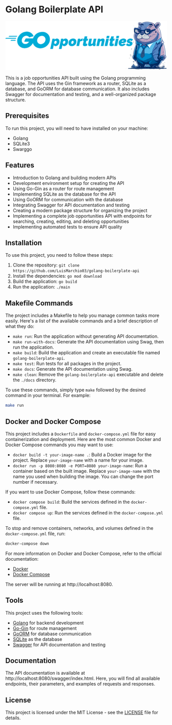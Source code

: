 # Golang Boilerplate API

![Logo](./.github/GopportunitiesHeader.svg) 

This is a job opportunities API built using the Golang programming language. The API uses the Gin framework as a router, SQLite as a database, and GoORM for database communication. It also includes Swagger for documentation and testing, and a well-organized package structure.


## Prerequisites

To run this project, you will need to have installed on your machine:

- Golang
- SQLite3
- Swarggo


## Features

- Introduction to Golang and building modern APIs
- Development environment setup for creating the API
- Using Go-Gin as a router for route management
- Implementing SQLite as the database for the API
- Using GoORM for communication with the database
- Integrating Swagger for API documentation and testing
- Creating a modern package structure for organizing the project
- Implementing a complete job opportunities API with endpoints for searching, creating, editing, and deleting opportunities
- Implementing automated tests to ensure API quality


## Installation

To use this project, you need to follow these steps:

1. Clone the repository: `git clone https://github.com/LuisMarchio03/golang-boilerplate-api`
2. Install the dependencies: `go mod download`
3. Build the application: `go build`
4. Run the application: `./main`

## Makefile Commands

The project includes a Makefile to help you manage common tasks more easily. Here's a list of the available commands and a brief description of what they do:

- `make run`: Run the application without generating API documentation.
- `make run-with-docs`: Generate the API documentation using Swag, then run the application.
- `make build`: Build the application and create an executable file named `golang-boilerplate-api`.
- `make test`: Run tests for all packages in the project.
- `make docs`: Generate the API documentation using Swag.
- `make clean`: Remove the `golang-boilerplate-api` executable and delete the `./docs` directory.

To use these commands, simply type `make` followed by the desired command in your terminal. For example:

```sh
make run
```

## Docker and Docker Compose

This project includes a `Dockerfile` and `docker-compose.yml` file for easy containerization and deployment. Here are the most common Docker and Docker Compose commands you may want to use:

- `docker build -t your-image-name .`: Build a Docker image for the project. Replace `your-image-name` with a name for your image.
- `docker run -p 8080:8080 -e PORT=8080 your-image-name`: Run a container based on the built image. Replace `your-image-name` with the name you used when building the image. You can change the port number if necessary.

If you want to use Docker Compose, follow these commands:

- `docker compose build`: Build the services defined in the `docker-compose.yml` file.
- `docker compose up`: Run the services defined in the `docker-compose.yml` file.

To stop and remove containers, networks, and volumes defined in the `docker-compose.yml` file, run:

```sh
docker-compose down
```

For more information on Docker and Docker Compose, refer to the official documentation:

- [Docker](https://docs.docker.com/)
- [Docker Compose](https://docs.docker.com/compose/)


The server will be running at http://localhost:8080.

## Tools

This project uses the following tools:

- [Golang](https://golang.org/) for backend development
- [Go-Gin](https://github.com/gin-gonic/gin) for route management
- [GoORM](https://gorm.io/) for database communication
- [SQLite](https://www.sqlite.org/index.html) as the database
- [Swagger](https://swagger.io/) for API documentation and testing
## Documentation

The API documentation is available at http://localhost:8080/swagger/index.html. Here, you will find all available endpoints, their parameters, and examples of requests and responses.

## License

This project is licensed under the MIT License - see the [LICENSE](https://choosealicense.com/licenses/mit/) file for details.




